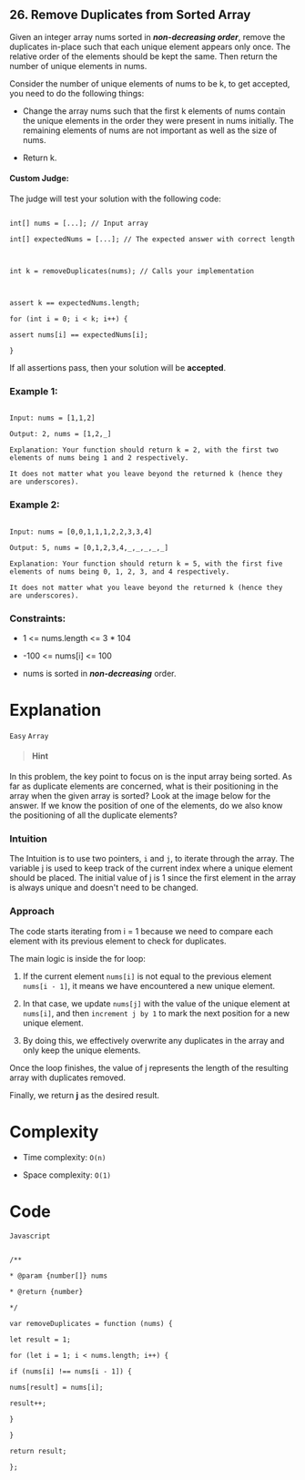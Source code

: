 ## 26. Remove Duplicates from Sorted Array

Given an integer array nums sorted in **_non-decreasing order_**, remove the duplicates in-place such that each unique element appears only once. The relative order of the elements should be kept the same. Then return the number of unique elements in nums.

Consider the number of unique elements of nums to be k, to get accepted, you need to do the following things:

- Change the array nums such that the first k elements of nums contain the unique elements in the order they were present in nums initially. The remaining elements of nums are not important as well as the size of nums.

- Return k.

#### Custom Judge:

The judge will test your solution with the following code:

```

int[] nums = [...]; // Input array

int[] expectedNums = [...]; // The expected answer with correct length



int k = removeDuplicates(nums); // Calls your implementation



assert k == expectedNums.length;

for (int i = 0; i < k; i++) {

assert nums[i] == expectedNums[i];

}

```

If all assertions pass, then your solution will be **accepted**.

### Example 1:

```

Input: nums = [1,1,2]

Output: 2, nums = [1,2,_]

Explanation: Your function should return k = 2, with the first two elements of nums being 1 and 2 respectively.

It does not matter what you leave beyond the returned k (hence they are underscores).

```

### Example 2:

```

Input: nums = [0,0,1,1,1,2,2,3,3,4]

Output: 5, nums = [0,1,2,3,4,_,_,_,_,_]

Explanation: Your function should return k = 5, with the first five elements of nums being 0, 1, 2, 3, and 4 respectively.

It does not matter what you leave beyond the returned k (hence they are underscores).

```

### Constraints:

- 1 <= nums.length <= 3 \* 104

- -100 <= nums[i] <= 100

- nums is sorted in **_non-decreasing_** order.

# Explanation

`Easy` `Array`

> #### Hint

In this problem, the key point to focus on is the input array being sorted. As far as duplicate elements are concerned, what is their positioning in the array when the given array is sorted? Look at the image below for the answer. If we know the position of one of the elements, do we also know the positioning of all the duplicate elements?

### Intuition

The Intuition is to use two pointers, `i` and `j`, to iterate through the array. The variable j is used to keep track of the current index where a unique element should be placed. The initial value of j is 1 since the first element in the array is always unique and doesn't need to be changed.

### Approach

The code starts iterating from i = 1 because we need to compare each element with its previous element to check for duplicates.

The main logic is inside the for loop:

1. If the current element `nums[i]` is not equal to the previous element `nums[i - 1]`, it means we have encountered a new unique element.

2. In that case, we update `nums[j]` with the value of the unique element at `nums[i]`, and then `increment j by 1` to mark the next position for a new unique element.

3. By doing this, we effectively overwrite any duplicates in the array and only keep the unique elements.

Once the loop finishes, the value of j represents the length of the resulting array with duplicates removed.

Finally, we return **j** as the desired result.

# Complexity

- Time complexity: `O(n)`

<!-- Add your time complexity here, e.g. $$O(n)$$ -->

- Space complexity: `O(1)`

# Code

`Javascript`

```

/**

* @param {number[]} nums

* @return {number}

*/

var removeDuplicates = function (nums) {

let result = 1;

for (let i = 1; i < nums.length; i++) {

if (nums[i] !== nums[i - 1]) {

nums[result] = nums[i];

result++;

}

}

return result;

};



```
